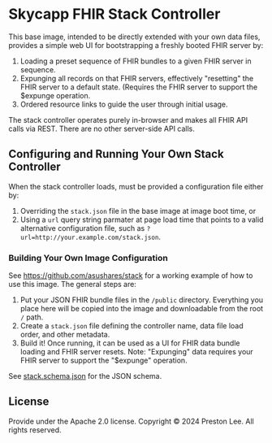 # Skycapp FHIR Stack Controller

This base image, intended to be directly extended with your own data files, provides a simple web UI for bootstrapping a freshly booted FHIR server by:

1. Loading a preset sequence of FHIR bundles to a given FHIR server in sequence.
1. Expunging all records on that FHIR servers, effectively "resetting" the FHIR server to a default state. (Requires the FHIR server to support the $expunge operation.
1. Ordered resource links to guide the user through initial usage.

The stack controller operates purely in-browser and makes all FHIR API calls via REST. There are no other server-side API calls.

## Configuring and Running Your Own Stack Controller

When the stack controller loads, must be provided a configuration file either by:

1. Overriding the `stack.json` file in the base image at image boot time, or
1. Using a `url` query string parmater at page load time that points to a valid alternative configuration file, such as `?url=http://your.example.com/stack.json`.

### Building Your Own Image Configuration

See https://github.com/asushares/stack for a working example of how to use this image. The general steps are:

1. Put your JSON FHIR bundle files in the `/public` directory. Everything you place here will be copied into the image and downloadable from the root `/` path.
1. Create a `stack.json` file defining the controller name, data file load order, and other metadata.
1. Build it! Once running, it can be used as a UI for FHIR data bundle loading and FHIR server resets. Note: "Expunging" data requires your FHIR server to support the "$expunge" operation. 

See [stack.schema.json](public/stack.schema.json) for the JSON schema.

## License

Provide under the Apache 2.0 license. Copyright © 2024 Preston Lee. All rights reserved.

